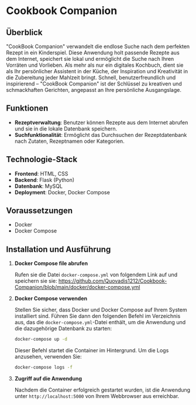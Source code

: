 # Cookbook Companion

## Überblick

"CookBook Companion" verwandelt die endlose Suche nach dem perfekten Rezept in ein Kinderspiel. Diese Anwendung holt passende Rezepte aus dem Internet, speichert sie lokal und ermöglicht die Suche nach Ihren Vorräten und Vorlieben. Als mehr als nur ein digitales Kochbuch, dient sie als Ihr persönlicher Assistent in der Küche, der Inspiration und Kreativität in die Zubereitung jeder Mahlzeit bringt. Schnell, benutzerfreundlich und inspirierend – "CookBook Companion" ist der Schlüssel zu kreativen und schmackhaften Gerichten, angepasst an Ihre persönliche Ausgangslage.

## Funktionen

- **Rezeptverwaltung**: Benutzer können Rezepte aus dem Internet abrufen und sie in die lokale Datenbank speichern.
- **Suchfunktionalität**: Ermöglicht das Durchsuchen der Rezeptdatenbank nach Zutaten, Rezeptnamen oder Kategorien.

## Technologie-Stack

- **Frontend**: HTML, CSS
- **Backend**: Flask (Python)
- **Datenbank**: MySQL
- **Deployment**: Docker, Docker Compose

## Voraussetzungen

- Docker
- Docker Compose

## Installation und Ausführung

1. **Docker Compose file abrufen**

    Rufen sie die Datei `docker-compose.yml` von folgendem Link auf und speichern sie sie: https://github.com/Quovadis1212/Cookbook-Companion/blob/main/docker/docker-compose.yml

2. **Docker Compose verwenden**

    Stellen Sie sicher, dass Docker und Docker Compose auf Ihrem System installiert sind. Führen Sie dann den folgenden Befehl im Verzeichnis aus, das die `docker-compose.yml`-Datei enthält, um die Anwendung und die dazugehörige Datenbank zu starten:

    ```bash
    docker-compose up -d
    ```

    Dieser Befehl startet die Container im Hintergrund. Um die Logs anzusehen, verwenden Sie:

    ```bash
    docker-compose logs -f
    ```

3. **Zugriff auf die Anwendung**

    Nachdem die Container erfolgreich gestartet wurden, ist die Anwendung unter `http://localhost:5000` von Ihrem Webbrowser aus erreichbar.
